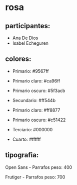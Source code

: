 # rosa

## participantes: 

* Ana De Dios
* Isabel Echeguren


## colores: 

- Primario: #9567ff
- Primario claro: #ca96ff
- Primario oscuro: #5f3acb

- Secundario: #ff544b
- Primario claro: #ff8877
- Primario oscuro: #c51422

- Terciario: #000000

- Cuarto: #ffffff


## tipografia: 

Open Sans - Parrafos peso: 400

<link rel="preconnect" href="https://fonts.googleapis.com">
<link rel="preconnect" href="https://fonts.gstatic.com" crossorigin>
<link href="https://fonts.googleapis.com/css2?family=Open+Sans&family=Roboto:wght@700&display=swap" rel="stylesheet">



Frutiger - Parrafos peso: 700

<link href="https://res.cloudinary.com/dluq8pitu/raw/upload/v1628539013/Rosa/FrutigerLTStd-Black_xlazlr.woff2" crossorigin>

